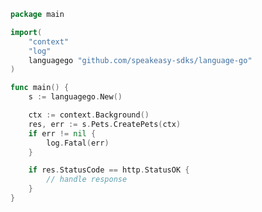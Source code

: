 <!-- Start SDK Example Usage -->


```go
package main

import(
	"context"
	"log"
	languagego "github.com/speakeasy-sdks/language-go"
)

func main() {
    s := languagego.New()

    ctx := context.Background()
    res, err := s.Pets.CreatePets(ctx)
    if err != nil {
        log.Fatal(err)
    }

    if res.StatusCode == http.StatusOK {
        // handle response
    }
}
```
<!-- End SDK Example Usage -->